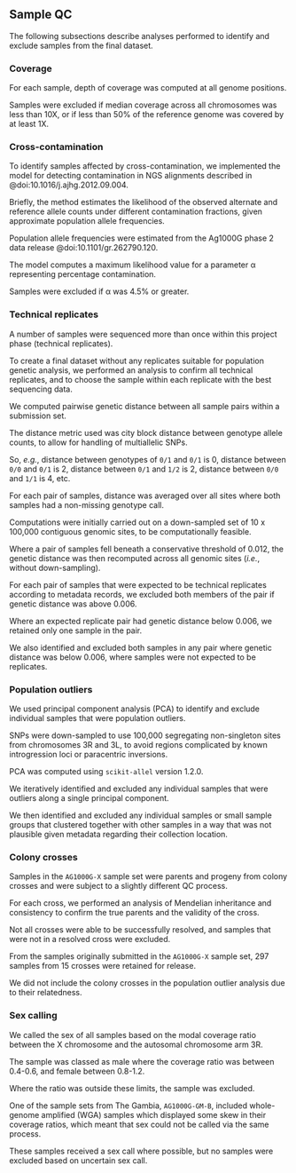 ## Sample QC

The following subsections describe analyses performed to identify and exclude samples from the final dataset.

### Coverage

For each sample, depth of coverage was computed at all genome positions.

Samples were excluded if median coverage across all chromosomes was less than 10X, or if less than 50% of the reference genome was covered by at least 1X.

### Cross-contamination

To identify samples affected by cross-contamination, we implemented the model for detecting contamination in NGS alignments described in @doi:10.1016/j.ajhg.2012.09.004.

Briefly, the method estimates the likelihood of the observed alternate and reference allele counts under different contamination fractions, given approximate population allele frequencies.

Population allele frequencies were estimated from the Ag1000G phase 2 data release @doi:10.1101/gr.262790.120.

The model computes a maximum likelihood value for a parameter α representing percentage contamination.

Samples were excluded if α was 4.5% or greater.

### Technical replicates

A number of samples were sequenced more than once within this project phase (technical replicates).

To create a final dataset without any replicates suitable for population genetic analysis, we performed an analysis to confirm all technical replicates, and to choose the sample within each replicate with the best sequencing data.

We computed pairwise genetic distance between all sample pairs within a submission set.

The distance metric used was city block distance between genotype allele counts, to allow for handling of multiallelic SNPs.

So, _e.g._, distance between genotypes of `0/1` and `0/1` is 0, distance between `0/0` and `0/1` is 2, distance between `0/1` and `1/2` is 2, distance between `0/0` and `1/1` is 4, etc.

For each pair of samples, distance was averaged over all sites where both samples had a non-missing genotype call.

Computations were initially carried out on a down-sampled set of 10 x 100,000 contiguous genomic sites, to be computationally feasible.

Where a pair of samples fell beneath a conservative threshold of 0.012, the genetic distance was then recomputed across all genomic sites (_i.e._, without down-sampling).

For each pair of samples that were expected to be technical replicates according to metadata records, we excluded both members of the pair if genetic distance was above 0.006.

Where an expected replicate pair had genetic distance below 0.006, we retained only one sample in the pair.

We also identified and excluded both samples in any pair where genetic distance was below 0.006, where samples were not expected to be replicates.

### Population outliers

We used principal component analysis (PCA) to identify and exclude individual samples that were population outliers.

SNPs were down-sampled to use 100,000 segregating non-singleton sites from chromosomes 3R and 3L, to avoid regions complicated by known introgression loci or paracentric inversions.

PCA was computed using `scikit-allel` version 1.2.0.

We iteratively identified and excluded any individual samples that were outliers along a single principal component.

We then identified and excluded any individual samples or small sample groups that clustered together with other samples in a way that was not plausible given metadata regarding their collection location.

### Colony crosses

Samples in the `AG1000G-X` sample set were parents and progeny from colony crosses and were subject to a slightly different QC process.

For each cross, we performed an analysis of Mendelian inheritance and consistency to confirm the true parents and the validity of the cross.

Not all crosses were able to be successfully resolved, and samples that were not in a resolved cross were excluded.

From the samples originally submitted in the `AG1000G-X` sample set, 297 samples from 15 crosses were retained for release.

We did not include the colony crosses in the population outlier analysis due to their relatedness.

### Sex calling

We called the sex of all samples based on the modal coverage ratio between the X chromosome and the autosomal chromosome arm 3R.

The sample was classed as male where the coverage ratio was between 0.4-0.6, and female between 0.8-1.2.

Where the ratio was outside these limits, the sample was excluded.

One of the sample sets from The Gambia, `AG1000G-GM-B`, included whole-genome amplified (WGA) samples which displayed some skew in their coverage ratios, which meant that sex could not be called via the same process.

These samples received a sex call where possible, but no samples were excluded based on uncertain sex call.
